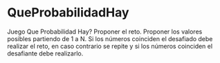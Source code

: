 # QueProbabilidadHay
Juego Que Probabilidad Hay?
Proponer el reto.
Proponer los valores posibles partiendo de 1 a N.
Si los números coinciden el desafiado debe realizar el reto, en caso contrario se repite y si los números
coinciden el desafiante debe realizarlo.
